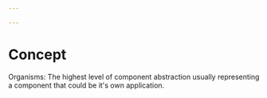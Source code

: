 ```yaml
---

---
```

# Concept

Organisms: The highest level of component abstraction usually representing a component that could be it's own application.
